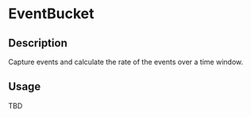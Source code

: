 EventBucket
===========

## Description
Capture events and calculate the rate of the events over a time window.

## Usage
TBD